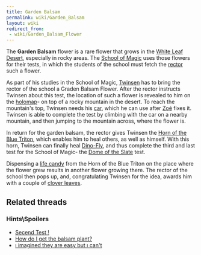 ```yaml
---
title: Garden Balsam
permalink: wiki/Garden_Balsam
layout: wiki
redirect_from:
 - wiki/Garden_Balsam_Flower
---
```


The **Garden Balsam** flower is a rare flower that grows in the [White
Leaf Desert](White_Leaf_Desert "wikilink"), especially in rocky areas.
The [School of Magic](School_of_Magic "wikilink") uses those flowers for
their tests, in which the students of the school must fetch the
[rector](Rector_of_the_School_of_Magic "wikilink") such a flower.

As part of his studies in the School of Magic,
[Twinsen](Twinsen "wikilink") has to bring the rector of the school a
Graden Balsam Flower. After the rector instructs Twinsen about this
test, the location of such a flower is revealed to him on the
[holomap](holomap "wikilink")- on top of a rocky mountain in the desert.
To reach the mountain's top, Twinsen needs his
[car](Twinsen's_car "wikilink"), which he can use after
[Zoé](Zoé "wikilink") fixes it. Twinsen is able to complete the test by
climbing with the car on a nearby mountain, and then jumping to the
mountain across, where the flower is.

In return for the garden balsam, the rector gives Twinsen the [Horn of
the Blue Triton](Horn_of_the_Blue_Triton "wikilink"), which enables him
to heal others, as well as himself. With this horn, Twinsen can finally
heal [Dino-Fly](Dino-Fly "wikilink"), and thus complete the third and
last test for the School of Magic- the [Dome of the
Slate](Dome_of_the_Slate "wikilink") test.

Dispensing a [life candy](life_candy "wikilink") from the Horn of the
Blue Triton on the place where the flower grew results in another flower
growing there. The rector of the school then pops up, and,
congratulating Twinsen for the idea, awards him with a couple of [clover
leaves](clover_leaf "wikilink").

## Related threads

### Hints\Spoilers

- [Secend Test !](https://forum.magicball.net/showthread.php?t=8993)
- [How do I get the balsam
  plant?](https://forum.magicball.net/showthread.php?t=8892)
- [ı imagined they are easy but ı
  can't](https://forum.magicball.net/showthread.php?t=7181)
